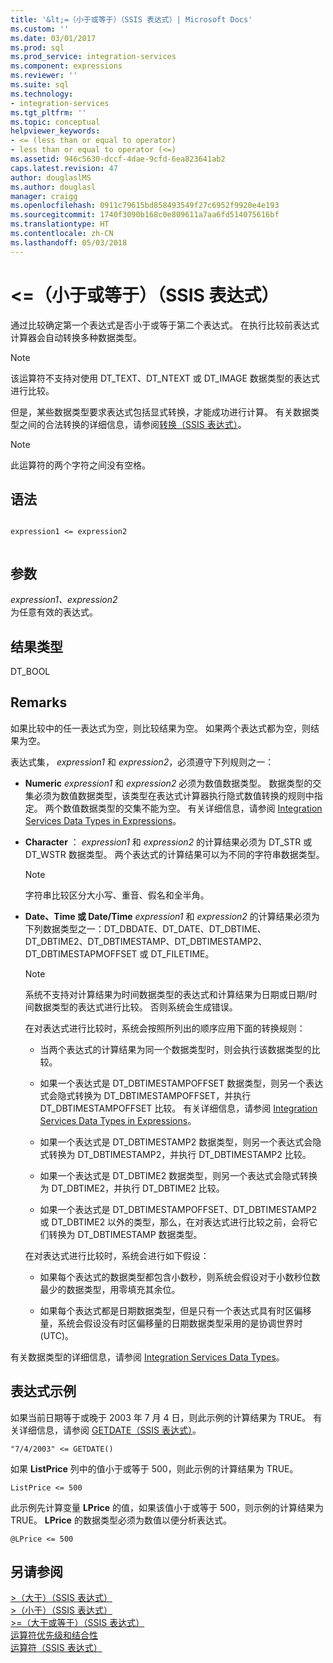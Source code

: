```yaml
---
title: '&lt;=（小于或等于）（SSIS 表达式）| Microsoft Docs'
ms.custom: ''
ms.date: 03/01/2017
ms.prod: sql
ms.prod_service: integration-services
ms.component: expressions
ms.reviewer: ''
ms.suite: sql
ms.technology:
- integration-services
ms.tgt_pltfrm: ''
ms.topic: conceptual
helpviewer_keywords:
- <= (less than or equal to operator)
- less than or equal to operator (<=)
ms.assetid: 946c5630-dccf-4dae-9cfd-6ea823641ab2
caps.latest.revision: 47
author: douglaslMS
ms.author: douglasl
manager: craigg
ms.openlocfilehash: 0911c79615bd858493549f27c6952f9920e4e193
ms.sourcegitcommit: 1740f3090b168c0e809611a7aa6fd514075616bf
ms.translationtype: HT
ms.contentlocale: zh-CN
ms.lasthandoff: 05/03/2018
---
```

# <a name="lt-less-than-or-equal-to-ssis-expression"></a>&lt;=（小于或等于）（SSIS 表达式）
  通过比较确定第一个表达式是否小于或等于第二个表达式。 在执行比较前表达式计算器会自动转换多种数据类型。  
  
> [!NOTE]  
>  该运算符不支持对使用 DT_TEXT、DT_NTEXT 或 DT_IMAGE 数据类型的表达式进行比较。  
  
 但是，某些数据类型要求表达式包括显式转换，才能成功进行计算。 有关数据类型之间的合法转换的详细信息，请参阅[转换（SSIS 表达式）](../../integration-services/expressions/cast-ssis-expression.md)。  
  
> [!NOTE]  
>  此运算符的两个字符之间没有空格。  
  
## <a name="syntax"></a>语法  
  
```  
  
expression1 <= expression2  
  
```  
  
## <a name="arguments"></a>参数  
 *expression1、expression2*  
 为任意有效的表达式。  
  
## <a name="result-types"></a>结果类型  
 DT_BOOL  
  
## <a name="remarks"></a>Remarks  
 如果比较中的任一表达式为空，则比较结果为空。 如果两个表达式都为空，则结果为空。  
  
 表达式集， *expression1* 和 *expression2*，必须遵守下列规则之一：  
  
-   **Numeric**   *expression1* 和 *expression2* 必须为数值数据类型。 数据类型的交集必须为数值数据类型，该类型在表达式计算器执行隐式数值转换的规则中指定。 两个数值数据类型的交集不能为空。 有关详细信息，请参阅 [Integration Services Data Types in Expressions](../../integration-services/expressions/integration-services-data-types-in-expressions.md)。  
  
-   **Character** ： *expression1* 和 *expression2* 的计算结果必须为 DT_STR 或 DT_WSTR 数据类型。 两个表达式的计算结果可以为不同的字符串数据类型。  
  
    > [!NOTE]  
    >  字符串比较区分大小写、重音、假名和全半角。  
  
-   **Date、Time 或 Date/Time** *expression1* 和 *expression2* 的计算结果必须为下列数据类型之一：DT_DBDATE、DT_DATE、DT_DBTIME、DT_DBTIME2、DT_DBTIMESTAMP、DT_DBTIMESTAMP2、DT_DBTIMESTAPMOFFSET 或 DT_FILETIME。  
  
    > [!NOTE]  
    >  系统不支持对计算结果为时间数据类型的表达式和计算结果为日期或日期/时间数据类型的表达式进行比较。 否则系统会生成错误。  
  
     在对表达式进行比较时，系统会按照所列出的顺序应用下面的转换规则：  
  
    -   当两个表达式的计算结果为同一个数据类型时，则会执行该数据类型的比较。  
  
    -   如果一个表达式是 DT_DBTIMESTAMPOFFSET 数据类型，则另一个表达式会隐式转换为 DT_DBTIMESTAMPOFFSET，并执行 DT_DBTIMESTAMPOFFSET 比较。 有关详细信息，请参阅 [Integration Services Data Types in Expressions](../../integration-services/expressions/integration-services-data-types-in-expressions.md)。  
  
    -   如果一个表达式是 DT_DBTIMESTAMP2 数据类型，则另一个表达式会隐式转换为 DT_DBTIMESTAMP2，并执行 DT_DBTIMESTAMP2 比较。  
  
    -   如果一个表达式是 DT_DBTIME2 数据类型，则另一个表达式会隐式转换为 DT_DBTIME2，并执行 DT_DBTIME2 比较。  
  
    -   如果一个表达式是 DT_DBTIMESTAMPOFFSET、DT_DBTIMESTAMP2 或 DT_DBTIME2 以外的类型，那么，在对表达式进行比较之前，会将它们转换为 DT_DBTIMESTAMP 数据类型。  
  
     在对表达式进行比较时，系统会进行如下假设：  
  
    -   如果每个表达式的数据类型都包含小数秒，则系统会假设对于小数秒位数最少的数据类型，用零填充其余位。  
  
    -   如果每个表达式都是日期数据类型，但是只有一个表达式具有时区偏移量，系统会假设没有时区偏移量的日期数据类型采用的是协调世界时 (UTC)。  
  
 有关数据类型的详细信息，请参阅 [Integration Services Data Types](../../integration-services/data-flow/integration-services-data-types.md)。  
  
## <a name="expression-examples"></a>表达式示例  
 如果当前日期等于或晚于 2003 年 7 月 4 日，则此示例的计算结果为 TRUE。 有关详细信息，请参阅 [GETDATE（SSIS 表达式）](../../integration-services/expressions/getdate-ssis-expression.md)。  
  
```  
"7/4/2003" <= GETDATE()  
```  
  
 如果 **ListPrice** 列中的值小于或等于 500，则此示例的计算结果为 TRUE。  
  
```  
ListPrice <= 500  
```  
  
 此示例先计算变量 **LPrice** 的值，如果该值小于或等于 500，则示例的计算结果为 TRUE。 **LPrice** 的数据类型必须为数值以便分析表达式。  
  
```  
@LPrice <= 500  
```  
  
## <a name="see-also"></a>另请参阅  
 [>（大于）（SSIS 表达式）](../../integration-services/expressions/greater-than-ssis-expression.md)   
 [>（小于）（SSIS 表达式）](../../integration-services/expressions/less-than-ssis-expression.md)   
 [>=（大于或等于）（SSIS 表达式）](../../integration-services/expressions/greater-than-or-equal-to-ssis-expression.md)   
 [运算符优先级和结合性](../../integration-services/expressions/operator-precedence-and-associativity.md)   
 [运算符（SSIS 表达式）](../../integration-services/expressions/operators-ssis-expression.md)  
  
  
